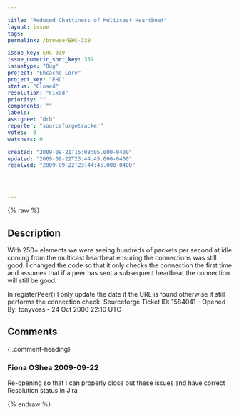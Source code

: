 ```yaml
---

title: "Reduced Chattiness of Multicast Heartbeat"
layout: issue
tags: 
permalink: /browse/EHC-339

issue_key: EHC-339
issue_numeric_sort_key: 339
issuetype: "Bug"
project: "Ehcache Core"
project_key: "EHC"
status: "Closed"
resolution: "Fixed"
priority: ""
components: ""
labels: 
assignee: "drb"
reporter: "sourceforgetracker"
votes:  0
watchers: 0

created: "2009-09-21T15:08:05.000-0400"
updated: "2009-09-22T23:44:45.000-0400"
resolved: "2009-09-22T23:44:45.000-0400"




---
```


{% raw %}

## Description

<div markdown="1" class="description">

With 250+ elements we were seeing hundreds of packets
per second at idle coming from the multicast heartbeat
ensuring the connections was still good.  I changed the
code so that it only checks the connection the first
time and assumes that if a peer has sent a subsequent
heartbeat the connection will still be good.

In registerPeer() I only update the date if the URL is
found otherwise it still performs the connection check.
Sourceforge Ticket ID: 1584041 - Opened By: tonyvoss - 24 Oct 2006 22:10 UTC

</div>

## Comments


{:.comment-heading}
### **Fiona OShea** <span class="date">2009-09-22</span>

<div markdown="1" class="comment">

Re-opening so that I can properly close out these issues and have correct Resolution status in Jira

</div>



{% endraw %}
